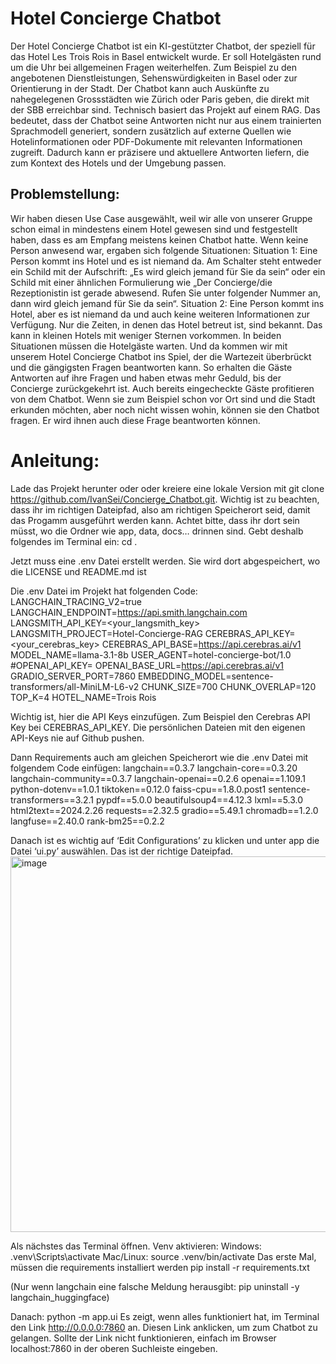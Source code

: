 # Hotel Concierge Chatbot
Der Hotel Concierge Chatbot ist ein KI-gestützter Chatbot, der speziell für das Hotel Les Trois Rois in Basel entwickelt wurde. Er soll Hotelgästen rund um die Uhr bei allgemeinen Fragen weiterhelfen. Zum Beispiel zu den angebotenen Dienstleistungen, Sehenswürdigkeiten in Basel oder zur Orientierung in der Stadt. Der Chatbot kann auch Auskünfte zu nahegelegenen Grossstädten wie Zürich oder Paris geben, die direkt mit der SBB erreichbar sind.
Technisch basiert das Projekt auf einem RAG. Das bedeutet, dass der Chatbot seine Antworten nicht nur aus einem trainierten Sprachmodell generiert, sondern zusätzlich auf externe Quellen wie Hotelinformationen oder PDF-Dokumente mit relevanten Informationen zugreift. Dadurch kann er präzisere und aktuellere Antworten liefern, die zum Kontext des Hotels und der Umgebung passen.


## Problemstellung:

Wir haben diesen Use Case ausgewählt, weil wir alle von unserer Gruppe schon eimal in mindestens einem Hotel gewesen sind und festgestellt haben, dass es am Empfang meistens keinen Chatbot hatte. Wenn keine Person anwesend war, ergaben sich folgende Situationen:
Situation 1: Eine Person kommt ins Hotel und es ist niemand da. Am Schalter steht entweder ein Schild mit der Aufschrift: „Es wird gleich jemand für Sie da sein“ oder ein Schild mit einer ähnlichen Formulierung wie „Der Concierge/die Rezeptionistin ist gerade abwesend. Rufen Sie unter folgender Nummer an, dann wird gleich jemand für Sie da sein“.
Situation 2: Eine Person kommt ins Hotel, aber es ist niemand da und auch keine weiteren Informationen zur Verfügung. Nur die Zeiten, in denen das Hotel betreut ist, sind bekannt. Das kann in kleinen Hotels mit weniger Sternen vorkommen.
In beiden Situationen müssen die Hotelgäste warten. Und da kommen wir mit unserem Hotel Concierge Chatbot ins Spiel, der die Wartezeit überbrückt und die gängigsten Fragen beantworten kann. So erhalten die Gäste Antworten auf ihre Fragen und haben etwas mehr Geduld, bis der Concierge zurückgekehrt ist.
Auch bereits eingecheckte Gäste profitieren von dem Chatbot. Wenn sie zum Beispiel schon vor Ort sind und die Stadt erkunden möchten, aber noch nicht wissen wohin, können sie den Chatbot fragen. Er wird ihnen auch diese Frage beantworten können.


# Anleitung:

Lade das Projekt herunter oder oder kreiere eine lokale Version mit git clone https://github.com/IvanSei/Concierge_Chatbot.git.
Wichtig ist zu beachten, dass ihr im richtigen Dateipfad, also am richtigen Speicherort seid, damit das Progamm ausgeführt werden kann. Achtet bitte, dass ihr dort sein müsst, wo die Ordner wie app, data, docs… drinnen sind. Gebt deshalb folgendes im Terminal ein: cd <und dann euren Dateipfad zum Chatbot>.

Jetzt muss eine .env Datei erstellt werden. Sie wird dort abgespeichert, wo die LICENSE und README.md ist

Die .env Datei im Projekt hat folgenden Code:
LANGCHAIN_TRACING_V2=true
LANGCHAIN_ENDPOINT=https://api.smith.langchain.com
LANGSMITH_API_KEY=<your_langsmith_key>
LANGSMITH_PROJECT=Hotel-Concierge-RAG
CEREBRAS_API_KEY=<your_cerebras_key>
CEREBRAS_API_BASE=https://api.cerebras.ai/v1
MODEL_NAME=llama-3.1-8b
USER_AGENT=hotel-concierge-bot/1.0
#OPENAI_API_KEY=<optional>
OPENAI_BASE_URL=https://api.cerebras.ai/v1
GRADIO_SERVER_PORT=7860
EMBEDDING_MODEL=sentence-transformers/all-MiniLM-L6-v2
CHUNK_SIZE=700
CHUNK_OVERLAP=120
TOP_K=4
HOTEL_NAME=Trois Rois

Wichtig ist, hier die API Keys einzufügen. Zum Beispiel den Cerebras API Key bei CEREBRAS_API_KEY.
Die persönlichen Dateien mit den eigenen API-Keys nie auf Github pushen.

Dann Requirements auch am gleichen Speicherort wie die .env Datei mit folgendem Code einfügen:
langchain==0.3.7
langchain-core==0.3.20
langchain-community==0.3.7
langchain-openai==0.2.6
openai==1.109.1
python-dotenv==1.0.1
tiktoken==0.12.0
faiss-cpu==1.8.0.post1
sentence-transformers==3.2.1
pypdf==5.0.0
beautifulsoup4==4.12.3
lxml==5.3.0
html2text==2024.2.26
requests==2.32.5
gradio==5.49.1
chromadb==1.2.0
langfuse==2.40.0
rank-bm25==0.2.2


Danach ist es wichtig auf ‘Edit Configurations’ zu klicken und unter app die Datei ‘ui.py’ auswählen. Das ist der richtige Dateipfad.
<img width="945" height="601" alt="image" src="https://github.com/user-attachments/assets/845d8f4f-2cc1-4dfb-ba18-9427dd1fdc45" />


Als nächstes das Terminal öffnen.
Venv aktivieren:
Windows:	.venv\Scripts\activate
Mac/Linux:	source .venv/bin/activate
Das erste Mal, müssen die requirements installiert werden
pip install -r requirements.txt

(Nur wenn langchain eine falsche Meldung herausgibt: 
pip uninstall -y langchain_huggingface)

Danach:
python -m app.ui
Es zeigt, wenn alles funktioniert hat, im Terminal den Link http://0.0.0.0:7860 an. Diesen Link anklicken, um zum Chatbot zu gelangen. Sollte der Link nicht funktionieren, einfach im Browser localhost:7860 in der oberen Suchleiste eingeben.




